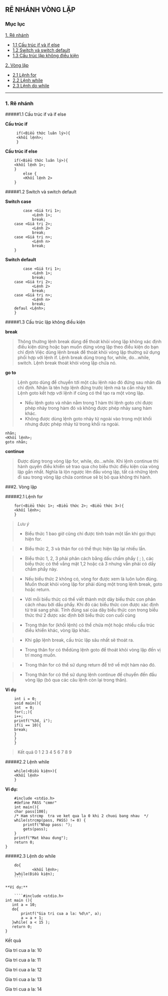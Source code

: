 ## **RẼ NHÁNH VÒNG LẶP**

### Mục lục

[1. Rẽ nhánh](#1)

* [1.1 Cấu trúc if và if else](#11)
* [1.2 Switch và switch default](#12)
* [1.3 Cấu trúc lặp không điều kiện](#13)

[2. Vòng lặp](#2)

* [2.1 Lệnh for](#21)
* [2.2 Lệnh while](#22)
* [2.3 Lệnh do while](#23)

---

<a name="1"></a>
### 1. Rẽ nhánh

<a name="11"></a>
#####1.1 Cấu trúc if và if else

**Cấu trúc if**

```
	 if(<Biểu thức luân lý>){
	 <khối lệnh>;
	 }
```
	
**Cấu trúc if else**

```
	if(<Biểu thức luân lý>){
	<khối lệnh 1>;
	}
		else {
		<Khối lệnh 2>
	}
```

<a name="12"></a>
#####1.2 Switch và switch default

**Switch case**

```switch(<Biểu thức>){
		case <Giá trị 1>;
			<Lệnh 1>;
			break;
	case <Giá trị 2>;
			<Lệnh 2>
			break;
	case <Giá trị n>;
			<Lệnh n>
			break;
	}
```

**Switch default**

```switch(<Biểu thức>){
		case <Giá trị 1>;
			<Lệnh 1>;
			break;
	case <Giá trị 2>;
			<Lệnh 2>
			break;
	case <Giá trị n>;
			<Lệnh n>
			break;
	defaul <Lệnh>;
	}
```

<a name="13"></a>
#####1.3 Cấu trúc lặp không điều kiện

 **break**
 > Thông thường lệnh break dùng để thoát khỏi vòng lặp không xác định điều kiện dừng hoặc bạn muốn dừng vòng lặp theo điều kiện do bạn chỉ định Việc dùng lệnh break để thoát khỏi vòng lặp thường sử dụng phối hợp với lệnh if. Lệnh break dùng trong for, while, do…while, switch. Lệnh break thoát khỏi vòng lặp chứa nó.

**go to**

> Lệnh goto dùng để chuyển tới một câu lệnh nào đó đứng sau nhãn đã chỉ định. Nhãn là tên hợp lệnh đứng trước lệnh mà ta cần nhảy tới. Lệnh goto kết hợp với lệnh if cũng có thể tạo ra một vòng lặp.
>- Nếu lệnh goto và nhãn nằm trong 1 hàm thì lệnh goto chỉ được phép nhảy trong hàm đó và không được phép nhảy sang hàm khác.
>- Không được dùng lệnh goto nhảy từ ngoài vào trong một khối nhưng được phép nhảy từ trong khối ra ngoài.

```
nhãn;
<Khối lệnh>;
goto nhãn;
```

**continue**
>Được dùng trong vòng lặp for, while, do…while. Khi lệnh continue thi hành quyền điều khiển sẽ trao qua cho biểu thức điều kiện của vòng lặp gần nhất. Nghĩa là lộn ngược lên đầu vòng lặp, tất cả những lệnh đi sau trong vòng lặp chứa continue sẽ bị bỏ qua không thi hành.

<a name="2"></a>
###2. Vòng lặp
 
<a name="21"></a>
#####2.1 Lệnh for

```
	for(<Biểu thức 1>; <Biểu thức 2>; <Biểu thức 3>){
	<khối lệnh>;
	}
```

>*Lưu ý*
>- Biểu thức 1 bao giờ cũng chỉ được tính toán một lần khi gọi thực hiện for.
	
>- Biểu thức 2, 3 và thân for có thể thực hiện lặp lại nhiều lần.

>- Biểu thức 1, 2, 3 phải phân cách bằng dấu chấm phẩy ( ; ), các biểu thức có thể vắng mặt 1,2 hoặc cả 3 nhưng vẫn phải có dấy chấm phẩy này.

>- Nếu biểu thức 2 không có, vòng for được xem là luôn luôn đúng. Muốn thoát khỏi vòng lặp for phải dùng một trong lệnh break, goto hoặc return.

>- Với mỗi biểu thức có thể viết thành một dãy biểu thức con phân cách nhau bởi dấu phẩy. Khi đó các biểu thức con được xác định từ trái sang phải. Tính đúng sai của dãy biểu thức con trong biểu thức thứ 2 được xác định bởi biểu thức con cuối cùng

>- Trong thân for (khối lệnh) có thể chứa một hoặc nhiều cấu trúc điều khiển khác, vòng lặp khác.

>- Khi gặp lệnh break, cấu trúc lặp sâu nhất sẽ thoát ra.

>- Trong thân for có thểdùng lệnh goto để thoát khỏi vòng lặp đến vị trí mong muốn.
	
>- Trong thân for có thể sử dụng return để trở về một hàm nào đó.

>- Trong thân for có thể sử dụng lệnh continue để chuyển đến đầu vòng lặp (bỏ qua các câu lệnh còn lại trong thân).
 
**Ví dụ**

``` #include <stdio.h>
	int i = 0;
	void main(){
	int  = 0;
	for(;;){
	i++;
	printf("%3d, i");
	if(i == 10){
	break;
	}
	}
	}
```
	
> Kết quả
	0 1 2 3 4 5 6 7 8 9


<a name="22"></a>
#####2.2 Lệnh while

```
	while(<Điều kiện>){
	<Khối lệnh>
	}
```

**Ví dụ:**

```
	#include <stdio.h>
	#define PASS "cmmr" 
	int main(){
    char pass[100];
    /* Ham strcmp  tra ve ket qua la 0 khi 2 chuoi bang nhau  */
    while(strcmp(pass, PASS) != 0) { 
        printf("Nhap pass: ");
        gets(pass);
    }
    printf("Mat khau dung");
    return 0;
}
```
	
<a name="23"></a>
#####2.3 Lệnh do while

```
	do{
			<khối lệnh>;
	}while(Điều kiện);
	````

**Ví dụ:**

	````#include <stdio.h>
int main (){
   int a = 10;
   do{
       printf("Gia tri cua a la: %d\n", a);
       a = a + 1;
   }while( a < 15 );
   return 0;
}
```
	
Kết quả

Gia tri cua a la: 10

Gia tri cua a la: 11

Gia tri cua a la: 12

Gia tri cua a la: 13

Gia tri cua a la: 14
	
